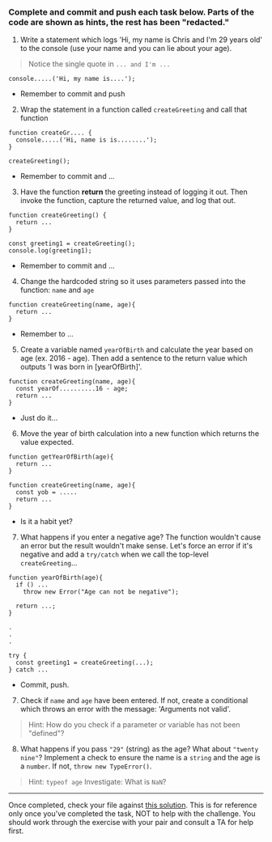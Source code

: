 ### Complete and commit and push each task below. Parts of the code are shown as hints, the rest has been "redacted." 

1) Write a statement which logs 'Hi, my name is Chris and I'm 29 years old' to the console (use your name and you can lie about your age). 

> Notice the single quote in `... and I'm ...`

```
console.....('Hi, my name is....');
```

- Remember to commit and push

2) Wrap the statement in a function called `createGreeting` and call that function

```
function createGr.... {
  console.....('Hi, name is is........');
}

createGreeting();
```

- Remember to commit and ...

3) Have the function **return** the greeting instead of logging it out. Then invoke the function, capture the returned value, and log that out.

```
function createGreeting() {
  return ...
}

const greeting1 = createGreeting();
console.log(greeting1);
```

- Remember to commit and ...

4) Change the hardcoded string so it uses parameters passed into the function: `name` and `age`

```
function createGreeting(name, age){ 
  return ...
}
```

- Remember to ...

5) Create a variable named `yearOfBirth` and calculate the year based on age (ex. 2016 - age). Then add a sentence to the return value which outputs 'I was born in [yearOfBirth]'.

```
function createGreeting(name, age){ 
  const yearOf..........16 - age;
  return ...
}
```

- Just do it...

6) Move the year of birth calculation into a new function which returns the value expected. 

```
function getYearOfBirth(age){
  return ...
}

function createGreeting(name, age){
  const yob = .....
  return ...
}
```

- Is it a habit yet?

7) What happens if you enter a negative age? The function wouldn't cause an error but the result wouldn't make sense. Let's force an error if it's negative and add a `try/catch` when we call the top-level `createGreeting`...


```
function yearOfBirth(age){
  if () ...
    throw new Error("Age can not be negative");
	
  return ...;
}

.
.
.

try {
  const greeting1 = createGreeting(...);
} catch ...
```

- Commit, push.

7) Check if `name` and `age` have been entered. If not, create a conditional which throws an error with the message: 'Arguments not valid'.

> Hint: How do you check if a parameter or variable has not been "defined"?


8) What happens if you pass `"29"` (string) as the age? What about `"twenty nine"`? Implement a check to ensure the name is a `string` and the age is a `number`. If not, `throw new TypeError()`.

> Hint: `typeof age`
> Investigate: What is `NaN`?

---

Once completed, check your file against [this solution](solutions/function-drills-1-solution.md). This is for reference only once you've completed the task, NOT to help with the challenge. You should work through the exercise with your pair and consult a TA for help first.
